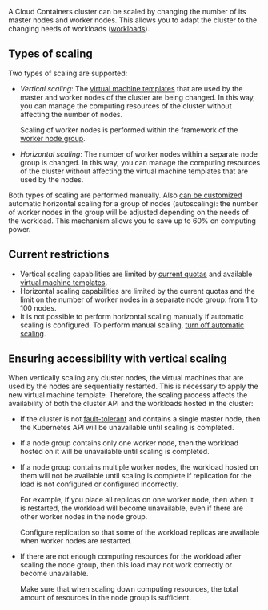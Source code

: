 A Cloud Containers cluster can be scaled by changing the number of its master nodes and worker nodes. This allows you to adapt the cluster to the changing needs of workloads ([workloads](https://kubernetes.io/docs/concepts/workloads/)).

## Types of scaling

Two types of scaling are supported:

- _Vertical scaling_: The [virtual machine templates](../flavors) that are used by the master and worker nodes of the cluster are being changed. In this way, you can manage the computing resources of the cluster without affecting the number of nodes.

  Scaling of worker nodes is performed within the framework of the [worker node group](../architecture#cluster_topologies).

- _Horizontal scaling_: The number of worker nodes within a separate node group is changed. In this way, you can manage the computing resources of the cluster without affecting the virtual machine templates that are used by the nodes.

Both types of scaling are performed manually. Also [can be customized](../../service-management/scale#configure_automatic_scaling_for_worker_node_groups_6b2cb0af) automatic horizontal scaling for a group of nodes (autoscaling): the number of worker nodes in the group will be adjusted depending on the needs of the workload. This mechanism allows you to save up to 60% on computing power.

## Current restrictions

- Vertical scaling capabilities are limited by [current quotas](/en/tools-for-using-services/account/concepts/quotasandlimits) and available [virtual machine templates](../flavors#configuration_templates).
- Horizontal scaling capabilities are limited by the current quotas and the limit on the number of worker nodes in a separate node group: from 1 to 100 nodes.
- It is not possible to perform horizontal scaling manually if automatic scaling is configured. To perform manual scaling, [turn off automatic scaling](../../service-management/scale#scaling_groups_of_worker_nodes_c172481b).

## Ensuring accessibility with vertical scaling

When vertically scaling any cluster nodes, the virtual machines that are used by the nodes are sequentially restarted. This is necessary to apply the new virtual machine template. Therefore, the scaling process affects the availability of both the cluster API and the workloads hosted in the cluster:

- If the cluster is not [fault-tolerant](../architecture#cluster_topologies) and contains a single master node, then the Kubernetes API will be unavailable until scaling is completed.
- If a node group contains only one worker node, then the workload hosted on it will be unavailable until scaling is completed.
- If a node group contains multiple worker nodes, the workload hosted on them will not be available until scaling is complete if replication for the load is not configured or configured incorrectly.

  For example, if you place all replicas on one worker node, then when it is restarted, the workload will become unavailable, even if there are other worker nodes in the node group.
  
  Configure replication so that some of the workload replicas are available when worker nodes are restarted.

- If there are not enough computing resources for the workload after scaling the node group, then this load may not work correctly or become unavailable.
  
  Make sure that when scaling down computing resources, the total amount of resources in the node group is sufficient.
